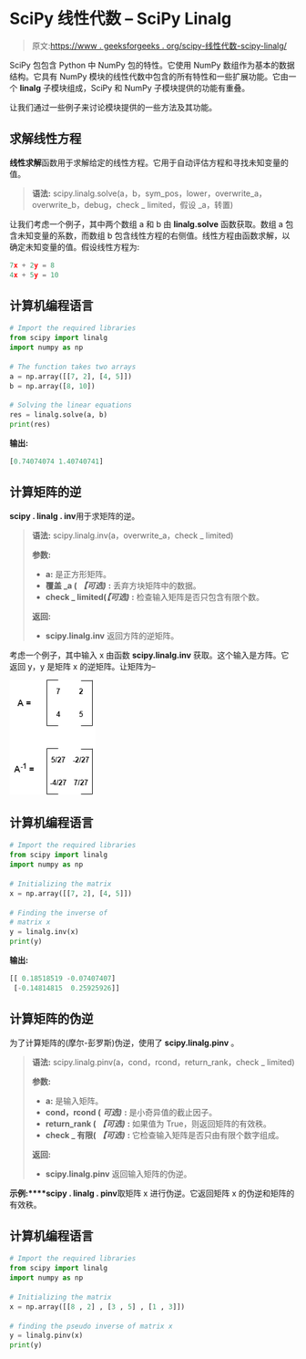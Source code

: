 # SciPy 线性代数 – SciPy Linalg

> 原文:[https://www . geeksforgeeks . org/scipy-线性代数-scipy-linalg/](https://www.geeksforgeeks.org/scipy-linear-algebra-scipy-linalg/)

SciPy 包包含 Python 中 NumPy 包的特性。它使用 NumPy 数组作为基本的数据结构。它具有 NumPy 模块的线性代数中包含的所有特性和一些扩展功能。它由一个 **linalg** 子模块组成，SciPy 和 NumPy 子模块提供的功能有重叠。

让我们通过一些例子来讨论模块提供的一些方法及其功能。

## 求解线性方程

**线性求解**函数用于求解给定的线性方程。它用于自动评估方程和寻找未知变量的值。

> **语法:** scipy.linalg.solve(a，b，sym_pos，lower，overwrite_a，overwrite_b，debug，check _ limited，假设 _a，转置)

让我们考虑一个例子，其中两个数组 a 和 b 由 **linalg.solve** 函数获取。数组 a 包含未知变量的系数，而数组 b 包含线性方程的右侧值。线性方程由函数求解，以确定未知变量的值。假设线性方程为:

```py
7x + 2y = 8
4x + 5y = 10
```

## 计算机编程语言

```py
# Import the required libraries
from scipy import linalg
import numpy as np

# The function takes two arrays
a = np.array([[7, 2], [4, 5]])
b = np.array([8, 10])

# Solving the linear equations
res = linalg.solve(a, b)
print(res)
```

**输出:**

```py
[0.74074074 1.40740741]
```

## 计算矩阵的逆

**scipy . linalg . inv**用于求矩阵的逆。

> **语法:** scipy.linalg.inv(a，overwrite_a，check _ limited)
> 
> **参数:**
> 
> *   **a:** 是正方形矩阵。
> *   **覆盖 _a (** ***【可选)*** **:** 丢弃方块矩阵中的数据。
> *   **check _ limited(*****【可选)*** **:** 检查输入矩阵是否只包含有限个数。
> 
> **返回:**
> 
> *   **scipy.linalg.inv** 返回方阵的逆矩阵。

考虑一个例子，其中输入 x 由函数 **scipy.linalg.inv** 获取。这个输入是方阵。它返回 y，y 是矩阵 x 的逆矩阵。让矩阵为–

![](img/04856ad2115e7dc5b9c3ba11c41628bb.png)

## 计算机编程语言

```py
# Import the required libraries
from scipy import linalg
import numpy as np

# Initializing the matrix
x = np.array([[7, 2], [4, 5]])

# Finding the inverse of
# matrix x
y = linalg.inv(x)
print(y)
```

**输出:**

```py
[[ 0.18518519 -0.07407407]
 [-0.14814815  0.25925926]]
```

## 计算矩阵的伪逆

为了计算矩阵的(摩尔-彭罗斯)伪逆，使用了 **scipy.linalg.pinv** 。

> **语法:** scipy.linalg.pinv(a，cond，rcond，return_rank，check _ limited)
> 
> **参数:**
> 
> *   **a:** 是输入矩阵。
> *   **cond，rcond (** ***可选)*** **:** 是小奇异值的截止因子。
> *   **return_rank (** ***【可选)*** **:** 如果值为 True，则返回矩阵的有效秩。
> *   **check _ 有限(** ***【可选)*** **:** 它检查输入矩阵是否只由有限个数字组成。
> 
> **返回:**
> 
> *   **scipy.linalg.pinv** 返回输入矩阵的伪逆。

**示例:****scipy . linalg . pinv**取矩阵 x 进行伪逆。它返回矩阵 x 的伪逆和矩阵的有效秩。

## 计算机编程语言

```py
# Import the required libraries
from scipy import linalg
import numpy as np

# Initializing the matrix
x = np.array([[8 , 2] , [3 , 5] , [1 , 3]])

# finding the pseudo inverse of matrix x
y = linalg.pinv(x)
print(y)
```